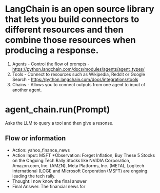 # LangChain is an open source library that lets you build connectors to different resources and then combine those resources when producing a response.

1. Agents - Control the flow of prompts - https://python.langchain.com/docs/modules/agents/agent_types/
1. Tools - Connect to resources such as Wikipedia, Reddit or Google Search - https://python.langchain.com/docs/integrations/tools 
1. Chains - Allows you to connect outputs from one agent to input of another agent.


# agent_chain.run(Prompt)
Asks the LLM to query a tool and then give a resonse.  
## Flow or information
* Action: yahoo_finance_news
* Action Input: MSFT
*Observation: Forget Inflation, Buy These 5 Stocks on the Ongoing Tech Rally
Stocks like NVIDIA Corporation, Amazon.com, Inc. (AMZN), Meta Platforms, Inc. (META), Logitech International (LOGI) and Microsoft Corporation (MSFT) are ongoing leading the tech rally.
* Thought:I now know the final answer
* Final Answer: The financial news for
